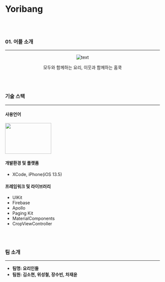 # Yoribang
<br></br>
### 01. 어플 소개
***
<p align="center">
  <img src="https://github.com/wi-seong-cheol/yoribang-iOS/blob/main/YoriBang/Assets.xcassets/AppIcon.appiconset/180.png" alt="text" width="number" />
</p>
<div align="center">
  모두와 함께하는 요리, 이웃과 함께하는 홈쿡
</div>

<br></br>
### 기술 스택
***
#### 사용언어
<img src="https://media.vlpt.us/images/zooneon/post/cbaede9e-19f6-4759-81ed-e5b2c408c681/Swift_(programming_language)-Logo.wine.png" width="150" height="100"/>

#### 개발환경 및 플랫폼
- XCode, iPhone(iOS 13.5)

#### 프레임워크 및 라이브러리

- UIKit
- Firebase
- Apollo
- Paging Kit
- MaterialComponents
- CropViewController

<br></br>
### 팀 소개
***
  * **팀명: 요리인들**
  * **팀원: 김소현, 위성철, 장수빈, 차재윤**
  
